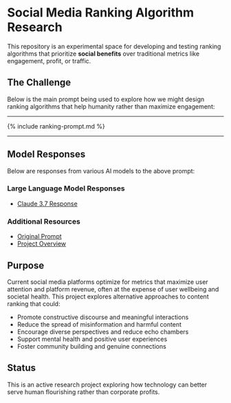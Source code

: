 # Social Media Ranking Algorithm Research

This repository is an experimental space for developing and testing ranking algorithms that prioritize **social benefits** over traditional metrics like engagement, profit, or traffic.

## The Challenge

Below is the main prompt being used to explore how we might design ranking algorithms that help humanity rather than maximize engagement:

---

{% include ranking-prompt.md %}

---

## Model Responses

Below are responses from various AI models to the above prompt:

### Large Language Model Responses
- [Claude 3.7 Response](responses/claude-3.7-ranking.md)

### Additional Resources
- [Original Prompt](_includes/ranking-prompt.md)
- [Project Overview](README.md)

## Purpose

Current social media platforms optimize for metrics that maximize user attention and platform revenue, often at the expense of user wellbeing and societal health. This project explores alternative approaches to content ranking that could:

- Promote constructive discourse and meaningful interactions
- Reduce the spread of misinformation and harmful content
- Encourage diverse perspectives and reduce echo chambers
- Support mental health and positive user experiences
- Foster community building and genuine connections

## Status

This is an active research project exploring how technology can better serve human flourishing rather than corporate profits.
